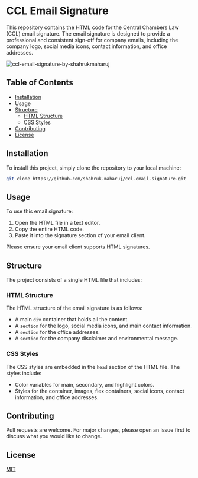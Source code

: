 # CCL Email Signature

This repository contains the HTML code for the Central Chambers Law (CCL) email signature. The email signature is designed to provide a professional and consistent sign-off for company emails, including the company logo, social media icons, contact information, and office addresses.

![ccl-email-signature-by-shahrukmaharuj](https://github.com/shahruk-maharuj/ccl-email-signature/assets/46062763/4e6c07da-730e-4ffc-b929-acc246857429)

## Table of Contents

- [Installation](#installation)
- [Usage](#usage)
- [Structure](#structure)
  - [HTML Structure](#html-structure)
  - [CSS Styles](#css-styles)
- [Contributing](#contributing)
- [License](#license)

## Installation

To install this project, simply clone the repository to your local machine:

```bash
git clone https://github.com/shahruk-maharuj/ccl-email-signature.git
```

## Usage

To use this email signature:

1. Open the HTML file in a text editor.
2. Copy the entire HTML code.
3. Paste it into the signature section of your email client. 

Please ensure your email client supports HTML signatures.

## Structure

The project consists of a single HTML file that includes:

### HTML Structure

The HTML structure of the email signature is as follows:

- A main `div` container that holds all the content.
- A `section` for the logo, social media icons, and main contact information.
- A `section` for the office addresses.
- A `section` for the company disclaimer and environmental message.

### CSS Styles

The CSS styles are embedded in the `head` section of the HTML file. The styles include:

- Color variables for main, secondary, and highlight colors.
- Styles for the container, images, flex containers, social icons, contact information, and office addresses.

## Contributing

Pull requests are welcome. For major changes, please open an issue first to discuss what you would like to change.

## License

[MIT](https://choosealicense.com/licenses/mit/)
